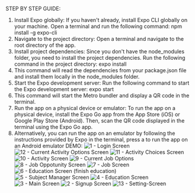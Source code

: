 STEP BY STEP GUIDE:
1. Install Expo globally: If you haven't already, install Expo CLI globally on your machine. 
   Open a terminal and run the following command: npm install -g expo-cli
2. Navigate to the project directory: Open a terminal and navigate to the root directory of the app.
3. Install project dependencies: Since you don't have the node_modules folder, you need to install the project dependencies. 
   Run the following command in the project directory: expo install
4. This command will read the dependencies from your package.json file and install them locally in the node_modules folder.
5. Start the Expo development server: Run the following command to start the Expo development server: expo start
6. This command will start the Metro bundler and display a QR code in the terminal.
7. Run the app on a physical device or emulator: 
   To run the app on a physical device, install the Expo Go app from the App Store (iOS) or Google Play Store (Android). 
   Then, scan the QR code displayed in the terminal using the Expo Go app.
8. Alternatively, you can run the app on an emulator by following the instructions provided by Expo in the terminal, press a to run the app on an Android emulator
DEMO: ![1 - Login Screen](https://github.com/user-attachments/assets/0de05ff1-77ef-43e3-b791-1847d31755e2)
![12 - Current Activity Options Screen](https://github.com/user-attachments/assets/b5801eb9-ed84-4801-9eb4-c0a66048157f)
![11 - Activity Choices Screen](https://github.com/user-attachments/assets/a8a70144-0168-4e6f-9833-fe8839907372)
![10 - Activity Screen](https://github.com/user-attachments/assets/bc081f54-8a84-4fc3-9b69-bcc8be898d25)
![9 - Current Job Options](https://github.com/user-attachments/assets/1c04b31d-b81e-41bd-b773-54a592d18ba4)
![8 - Job Oppotunity Screen](https://github.com/user-attachments/assets/0b6dc239-f96f-4c7d-ac8f-9ba70fdae583)
![7 - Job Screen ](https://github.com/user-attachments/assets/085bb47e-c1ef-41f2-92da-32ba23b42d42)
![6 - Education Screen (finish education)](https://github.com/user-attachments/assets/e547c384-0983-4d68-9822-9beb37f91db7)
![5 - Subject Manager Screen](https://github.com/user-attachments/assets/c0d19012-fe96-49ac-8292-a1bb2811178d)
![4 - Education Screen](https://github.com/user-attachments/assets/42b93ea6-bcda-4f0a-b1ef-aed609f0d34b)
![3 - Main Screen](https://github.com/user-attachments/assets/e8e2ba2e-ece6-415b-a1fd-f7cddcae2d7a)
![2 - Signup Screen](https://github.com/user-attachments/assets/c163cf05-fb1c-4185-87ab-410f41436fb3)
![13 - Setting-Screen](https://github.com/user-attachments/assets/8b2c31d9-9ded-419d-85f7-98816856e659)

